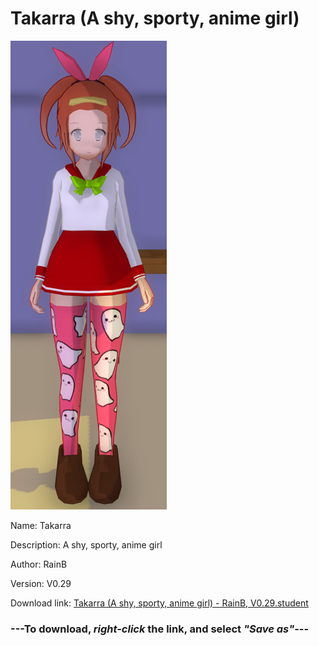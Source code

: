 # Takarra (A shy, sporty, anime girl)

<img src = "https://raw.githubusercontent.com/Arbiter1223/Daigaku-Gurashi-Custom-Students/master/Students/Files/Takarra%20(A%20shy%2C%20sporty%2C%20anime%20girl).png">

Name: Takarra

Description: A shy, sporty, anime girl

Author: RainB

Version: V0.29

Download link: <a href="https://raw.githubusercontent.com/Arbiter1223/Daigaku-Gurashi-Custom-Students/master/Students/Files/Takarra%20(A%20shy%2C%20sporty%2C%20anime%20girl)%20-%20RainB%2C%20V0.29.student">Takarra (A shy, sporty, anime girl) - RainB, V0.29.student</a>

### ---**To download, _right-click_ the link, and select _"Save as"_**---
